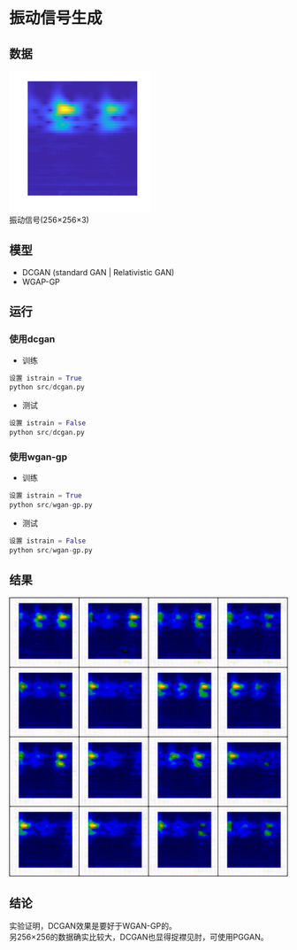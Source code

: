# 振动信号生成
## 数据
![振动信号数据](imgs/data/img_0.png)  
振动信号(256×256×3)  
## 模型
- DCGAN (standard GAN | Relativistic GAN)
- WGAP-GP
## 运行
### 使用dcgan
- 训练  
```python
设置 istrain = True  
python src/dcgan.py
```
- 测试
```python
设置 istrain = False  
python src/dcgan.py
```

### 使用wgan-gp
- 训练  
```python
设置 istrain = True  
python src/wgan-gp.py
```
- 测试
```python
设置 istrain = False  
python src/wgan-gp.py
```

## 结果
![](training_dcgan/img_generated_epoch_110.png)

## 结论
实验证明，DCGAN效果是要好于WGAN-GP的。  
另256×256的数据确实比较大，DCGAN也显得捉襟见肘，可使用PGGAN。